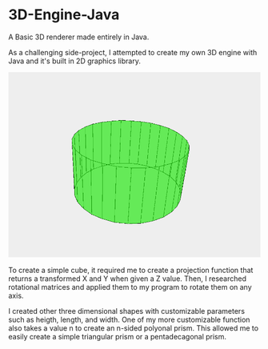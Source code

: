 # 3D-Engine-Java
A Basic 3D renderer made entirely in Java.

As a challenging side-project, I attempted to create my own 3D engine with Java and it's built in 2D graphics library.

![](img/cylinder.png)

To create a simple cube, it required me to create a projection function that returns a transformed X and Y when given a Z value. Then, I researched rotational matrices and applied them to my program to rotate them on any axis.

I created other three dimensional shapes with customizable parameters such as heigth, length, and width. One of my more customizable function also takes a value n to create an n-sided polyonal prism. This allowed me to easily create a simple triangular prism or a pentadecagonal prism.
